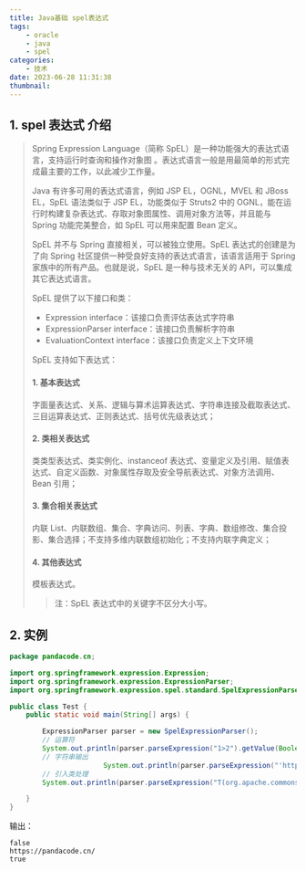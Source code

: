 ```yaml
---
title: Java基础 spel表达式
tags:
    - oracle
    - java
    - spel
categories:
    - 技术
date: 2023-06-28 11:31:38
thumbnail:
---
```


## 1. spel 表达式 介绍

> Spring Expression Language（简称 SpEL）是一种功能强大的表达式语言，支持运行时查询和操作对象图 。表达式语言一般是用最简单的形式完成最主要的工作，以此减少工作量。
>
> Java 有许多可用的表达式语言，例如 JSP EL，OGNL，MVEL 和 JBoss EL，SpEL 语法类似于 JSP EL，功能类似于 Struts2 中的 OGNL，能在运行时构建复杂表达式、存取对象图属性、调用对象方法等，并且能与 Spring 功能完美整合，如 SpEL 可以用来配置 Bean 定义。
>
> SpEL 并不与 Spring 直接相关，可以被独立使用。SpEL 表达式的创建是为了向 Spring 社区提供一种受良好支持的表达式语言，该语言适用于 Spring 家族中的所有产品。也就是说，SpEL 是一种与技术无关的 API，可以集成其它表达式语言。
>
> SpEL 提供了以下接口和类：
>
> - Expression interface：该接口负责评估表达式字符串
> - ExpressionParser interface：该接口负责解析字符串
> - EvaluationContext interface：该接口负责定义上下文环境
>
> 
> SpEL 支持如下表达式：
>
> #### 1. 基本表达式
>
> 字面量表达式、关系、逻辑与算术运算表达式、字符串连接及截取表达式、三目运算表达式、正则表达式、括号优先级表达式；
>
> #### 2. 类相关表达式
>
> 类类型表达式、类实例化、instanceof 表达式、变量定义及引用、赋值表达式、自定义函数、对象属性存取及安全导航表达式、对象方法调用、Bean 引用；
>
> #### 3. 集合相关表达式
>
> 内联 List、内联数组、集合、字典访问、列表、字典、数组修改、集合投影、集合选择；不支持多维内联数组初始化；不支持内联字典定义；
>
> #### 4. 其他表达式
>
> 模板表达式。
>
> > 注：SpEL 表达式中的关键字不区分大小写。

## 2. 实例

```java
package pandacode.cn;

import org.springframework.expression.Expression;
import org.springframework.expression.ExpressionParser;
import org.springframework.expression.spel.standard.SpelExpressionParser;

public class Test {
    public static void main(String[] args) {

        ExpressionParser parser = new SpelExpressionParser();
        // 运算符
        System.out.println(parser.parseExpression("1>2").getValue(Boolean.class));
        // 字符串输出
        			   System.out.println(parser.parseExpression("'https://pandacode.cn'.concat('/')").getValue(String.class));
        // 引入类处理
        System.out.println(parser.parseExpression("T(org.apache.commons.lang.StringUtils).isBlank('')").getValue(Boolean.class));

    }
}
```

输出：

```
false
https://pandacode.cn/
true
```

